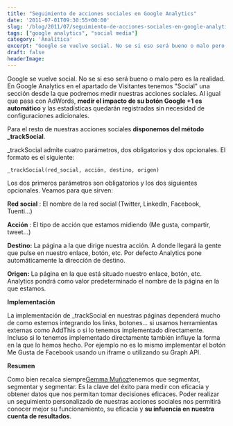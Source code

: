 ```yaml
---
title: "Seguimiento de acciones sociales en Google Analytics"
date: '2011-07-01T09:30:55+00:00'
slug: '/blog/2011/07/seguimiento-de-acciones-sociales-en-google-analytics'
tags: ["google analytics", "social media"]
category: 'Analítica'
excerpt: "Google se vuelve social. No se si eso será bueno o malo pero es la realidad. En Google Analytics en el apartado de Visitantes tenemos Social una sección desde la que podremos medir nuestras acciones ..."
draft: false
headerImage: 
---
```

Google se vuelve social. No se si eso será bueno o malo pero es la realidad. En Google Analytics en el apartado de Visitantes tenemos "Social" una sección desde la que podremos medir nuestras acciones sociales. Al igual que pasa con AdWords, **medir el impacto de su botón Google +1 es automático** y las estadísticas quedarán registradas sin necesidad de configuraciones adicionales.

Para el resto de nuestras acciones sociales **disponemos del método \_trackSocial**.

\_trackSocial admite cuatro parámetros, dos obligatorios y dos opcionales. El formato es el siguiente:

`_trackSocial(red_social, acción, destino, origen)`

Los dos primeros parámetros son obligatorios y los dos siguientes opcionales. Veamos para que sirven:

**Red social** : El nombre de la red social (Twitter, LinkedIn, Facebook, Tuenti...)

**Acción** : El tipo de acción que estamos midiendo (Me gusta, compartir, tweet...)

**Destino:** La página a la que dirige nuestra acción. A donde llegará la gente que pulse en nuestro enlace, botón, etc. Por defecto Analytics pone automáticamente la dirección de destino.

**Origen:** La página en la que está situado nuestro enlace, botón, etc. Analytics pondrá como valor predeterminado el nombre de la página en la que estamos.

**Implementación**

La implementación de \_trackSocial en nuestras páginas dependerá mucho de como estemos integrando los links, botones... si usamos herramientas externas como AddThis o si lo tenemos implementado directamente. Incluso si lo tenemos implementado directamente también influye la forma en la que lo hemos hecho. Por ejemplo no es lo mismo implementar el botón Me Gusta de Facebook usando un iframe o utilizando su Graph API.

**Resumen**

Como bien recalca siempre[Gemma Muñoz](http://static.squarespace.com/static/5303797ae4b0c6ad9e43f072/5303ce80e4b0400995a883d6/5303cf35e4b0400995a88b0c/1392758581676/?format=original "Experta en analítica web")tenemos que segmentar, segmentar y segmentar. Es la clave del éxito para medir con eficacia y obtener datos que nos permitan tomar decisiones eficaces. Poder realizar un seguimiento personalizado de nuestras acciones sociales nos permitirá conocer mejor su funcionamiento, su eficacia y **su infuencia en nuestra cuenta de resultados**.

